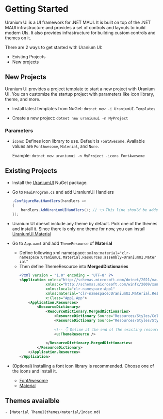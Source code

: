 # Getting Started
Uranium UI is a UI framework for .NET MAUI. It is built on top of the .NET MAUI infrastructure and provides a set of controls and layouts to build modern UIs. It also provides infrastructure for building custom controls and themes on it.

There are 2 ways to get started with Uranium UI:
- Existing Projects
- New projects


## New Projects

Uranium UI provides a project template to start a new project with Uranium UI. You can customize the startup project with parameters like icon library, theme, and more.

- Install latest templates from NuGet: `dotnet new -i UraniumUI.Templates`

- Create a new project: `dotnet new uraniumui -n MyProject`

### Parameters

- `icons`: Defines icon library to use. Default is `FontAwesome`. Available values are `FontAwesome`, `Material`, and `None`.

    Example: `dotnet new uraniumui -n MyProject -icons FontAwesome`

## Existing Projects
- Install the [UraniumUI](https://www.nuget.org/packages/UraniumUI/) NuGet package.

- Go to `MauiProgram.cs` and add UraniumUI Handlers

    ```csharp
    .ConfigureMauiHandlers(handlers =>
    {
        handlers.AddUraniumUIHandlers(); // 👈 This line should be added.
    });
    ```

- Uranium UI doesnt include any theme by default. Pick one of the themes and install it. Since there is only one theme for now, you can install [UraniumUI.Material](https://www.nuget.org/packages/UraniumUI.Material/)

- Go to `App.xaml` and add `ThemeResource` of **Material**
    - Define following xml namespace: `xmlns:material="clr-namespace:UraniumUI.Material.Resources;assembly=UraniumUI.Material"`
    - Then define ThemeResource into **MergedDictionaries**
        ```xml
        <?xml version = "1.0" encoding = "UTF-8" ?>
        <Application xmlns="http://schemas.microsoft.com/dotnet/2021/maui"
                    xmlns:x="http://schemas.microsoft.com/winfx/2009/xaml"
                    xmlns:local="clr-namespace:App1"
                    xmlns:material="clr-namespace:UraniumUI.Material.Resources;assembly=UraniumUI.Material"
                    x:Class="App1.App">
            <Application.Resources>
                <ResourceDictionary>
                    <ResourceDictionary.MergedDictionaries>
                        <ResourceDictionary Source="Resources/Styles/Colors.xaml" />
                        <ResourceDictionary Source="Resources/Styles/Styles.xaml" />
                        
                        <!-- 👇 Define at the end of the existing resources. -->
                        <u:ThemeResource />
                        
                    </ResourceDictionary.MergedDictionaries>
                </ResourceDictionary>
            </Application.Resources>
        </Application>
        ```

- (Optional) Installing a font icon library is recommended. Choose one of the icons and install it.
  -  [FontAwesome](theming/Icons.md#fontawesome)
  -  [Material](theming/Icons.md#material)

## Themes avaialble
    - [Material Theme](themes/material/Index.md)